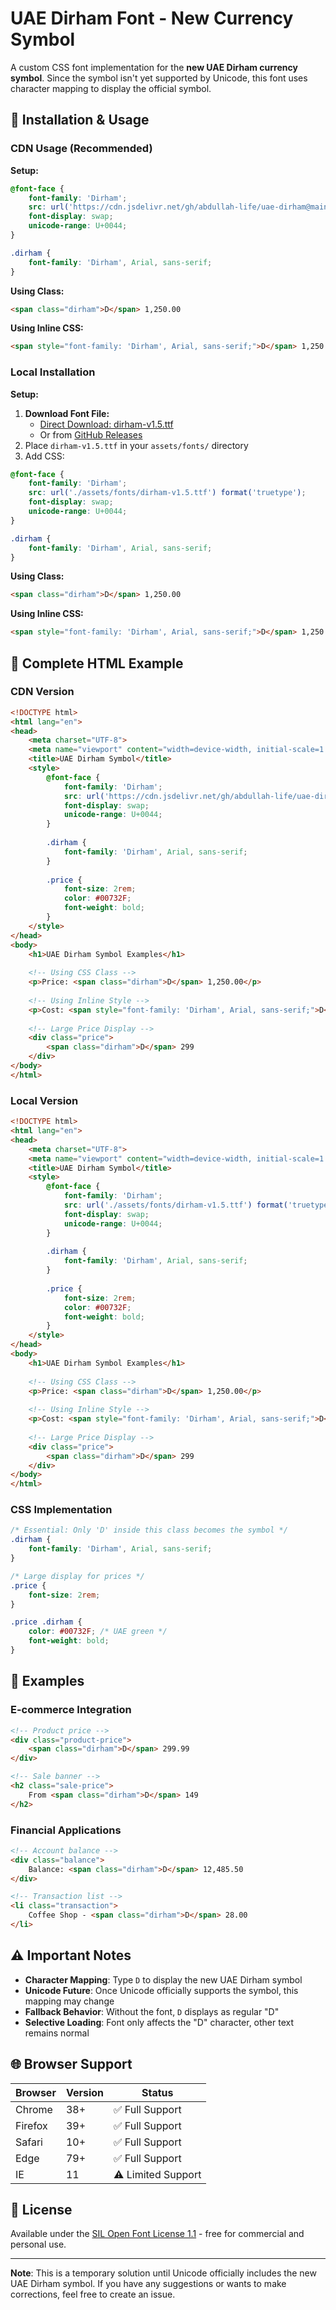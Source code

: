 # UAE Dirham Font - New Currency Symbol

A custom CSS font implementation for the **new UAE Dirham currency symbol**. Since the symbol isn't yet supported by Unicode, this font uses character mapping to display the official symbol.

## 🚀 Installation & Usage

### CDN Usage (Recommended)

**Setup:**
```css
@font-face { 
    font-family: 'Dirham'; 
    src: url('https://cdn.jsdelivr.net/gh/abdullah-life/uae-dirham@main/dirham-v1.5.ttf') format('truetype');
    font-display: swap;
    unicode-range: U+0044;
} 

.dirham { 
    font-family: 'Dirham', Arial, sans-serif;
}
```

**Using Class:**
```html
<span class="dirham">D</span> 1,250.00
```

**Using Inline CSS:**
```html
<span style="font-family: 'Dirham', Arial, sans-serif;">D</span> 1,250.00
```

### Local Installation

**Setup:**
1. **Download Font File:**
   - [Direct Download: dirham-v1.5.ttf](https://cdn.jsdelivr.net/gh/abdullah-life/uae-dirham@main/dirham-v1.5.ttf)
   - Or from [GitHub Releases](../../releases)
2. Place `dirham-v1.5.ttf` in your `assets/fonts/` directory
3. Add CSS:

```css
@font-face { 
    font-family: 'Dirham'; 
    src: url('./assets/fonts/dirham-v1.5.ttf') format('truetype');
    font-display: swap;
    unicode-range: U+0044;
}

.dirham { 
    font-family: 'Dirham', Arial, sans-serif;
}
```

**Using Class:**
```html
<span class="dirham">D</span> 1,250.00
```

**Using Inline CSS:**
```html
<span style="font-family: 'Dirham', Arial, sans-serif;">D</span> 1,250.00
```

## 🔧 Complete HTML Example

### CDN Version
```html
<!DOCTYPE html>
<html lang="en">
<head>
    <meta charset="UTF-8">
    <meta name="viewport" content="width=device-width, initial-scale=1.0">
    <title>UAE Dirham Symbol</title>
    <style>
        @font-face { 
            font-family: 'Dirham'; 
            src: url('https://cdn.jsdelivr.net/gh/abdullah-life/uae-dirham@main/dirham-v1.5.ttf') format('truetype');
            font-display: swap;
            unicode-range: U+0044;
        }
        
        .dirham { 
            font-family: 'Dirham', Arial, sans-serif;
        }
        
        .price {
            font-size: 2rem;
            color: #00732F;
            font-weight: bold;
        }
    </style>
</head>
<body>
    <h1>UAE Dirham Symbol Examples</h1>
    
    <!-- Using CSS Class -->
    <p>Price: <span class="dirham">D</span> 1,250.00</p>
    
    <!-- Using Inline Style -->
    <p>Cost: <span style="font-family: 'Dirham', Arial, sans-serif;">D</span> 999.99</p>
    
    <!-- Large Price Display -->
    <div class="price">
        <span class="dirham">D</span> 299
    </div>
</body>
</html>
```

### Local Version
```html
<!DOCTYPE html>
<html lang="en">
<head>
    <meta charset="UTF-8">
    <meta name="viewport" content="width=device-width, initial-scale=1.0">
    <title>UAE Dirham Symbol</title>
    <style>
        @font-face { 
            font-family: 'Dirham'; 
            src: url('./assets/fonts/dirham-v1.5.ttf') format('truetype');
            font-display: swap;
            unicode-range: U+0044;
        }
        
        .dirham { 
            font-family: 'Dirham', Arial, sans-serif;
        }
        
        .price {
            font-size: 2rem;
            color: #00732F;
            font-weight: bold;
        }
    </style>
</head>
<body>
    <h1>UAE Dirham Symbol Examples</h1>
    
    <!-- Using CSS Class -->
    <p>Price: <span class="dirham">D</span> 1,250.00</p>
    
    <!-- Using Inline Style -->
    <p>Cost: <span style="font-family: 'Dirham', Arial, sans-serif;">D</span> 999.99</p>
    
    <!-- Large Price Display -->
    <div class="price">
        <span class="dirham">D</span> 299
    </div>
</body>
</html>
```

### CSS Implementation
```css
/* Essential: Only 'D' inside this class becomes the symbol */
.dirham { 
    font-family: 'Dirham', Arial, sans-serif;
}

/* Large display for prices */
.price {
    font-size: 2rem;
}

.price .dirham {
    color: #00732F; /* UAE green */
    font-weight: bold;
}
```

## 🎨 Examples

### E-commerce Integration
```html
<!-- Product price -->
<div class="product-price">
    <span class="dirham">D</span> 299.99
</div>

<!-- Sale banner -->
<h2 class="sale-price">
    From <span class="dirham">D</span> 149
</h2>
```

### Financial Applications
```html
<!-- Account balance -->
<div class="balance">
    Balance: <span class="dirham">D</span> 12,485.50
</div>

<!-- Transaction list -->
<li class="transaction">
    Coffee Shop - <span class="dirham">D</span> 28.00
</li>
```

## ⚠️ Important Notes

- **Character Mapping**: Type `D` to display the new UAE Dirham symbol
- **Unicode Future**: Once Unicode officially supports the symbol, this mapping may change
- **Fallback Behavior**: Without the font, `D` displays as regular "D"
- **Selective Loading**: Font only affects the "D" character, other text remains normal

## 🌐 Browser Support

| Browser | Version | Status |
|---------|---------|--------|
| Chrome  | 38+     | ✅ Full Support |
| Firefox | 39+     | ✅ Full Support |
| Safari  | 10+     | ✅ Full Support |
| Edge    | 79+     | ✅ Full Support |
| IE      | 11      | ⚠️ Limited Support |


## 📄 License

Available under the [SIL Open Font License 1.1](LICENSE) - free for commercial and personal use.

---

**Note**: This is a temporary solution until Unicode officially includes the new UAE Dirham symbol. If you have any suggestions or wants to make corrections, feel free to create an issue.
